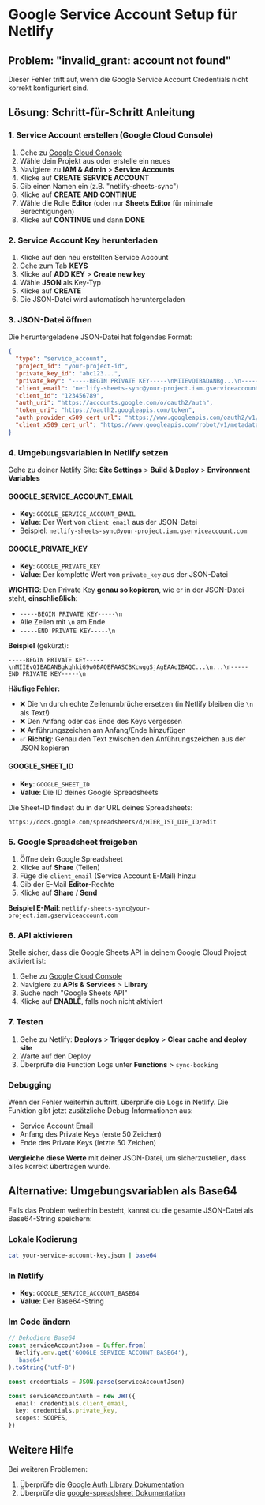 # Google Service Account Setup für Netlify

## Problem: "invalid_grant: account not found"

Dieser Fehler tritt auf, wenn die Google Service Account Credentials nicht korrekt konfiguriert sind.

## Lösung: Schritt-für-Schritt Anleitung

### 1. Service Account erstellen (Google Cloud Console)

1. Gehe zu [Google Cloud Console](https://console.cloud.google.com/)
2. Wähle dein Projekt aus oder erstelle ein neues
3. Navigiere zu **IAM & Admin** > **Service Accounts**
4. Klicke auf **CREATE SERVICE ACCOUNT**
5. Gib einen Namen ein (z.B. "netlify-sheets-sync")
6. Klicke auf **CREATE AND CONTINUE**
7. Wähle die Rolle **Editor** (oder nur **Sheets Editor** für minimale Berechtigungen)
8. Klicke auf **CONTINUE** und dann **DONE**

### 2. Service Account Key herunterladen

1. Klicke auf den neu erstellten Service Account
2. Gehe zum Tab **KEYS**
3. Klicke auf **ADD KEY** > **Create new key**
4. Wähle **JSON** als Key-Typ
5. Klicke auf **CREATE**
6. Die JSON-Datei wird automatisch heruntergeladen

### 3. JSON-Datei öffnen

Die heruntergeladene JSON-Datei hat folgendes Format:

```json
{
  "type": "service_account",
  "project_id": "your-project-id",
  "private_key_id": "abc123...",
  "private_key": "-----BEGIN PRIVATE KEY-----\nMIIEvQIBADANBg...\n-----END PRIVATE KEY-----\n",
  "client_email": "netlify-sheets-sync@your-project.iam.gserviceaccount.com",
  "client_id": "123456789",
  "auth_uri": "https://accounts.google.com/o/oauth2/auth",
  "token_uri": "https://oauth2.googleapis.com/token",
  "auth_provider_x509_cert_url": "https://www.googleapis.com/oauth2/v1/certs",
  "client_x509_cert_url": "https://www.googleapis.com/robot/v1/metadata/x509/..."
}
```

### 4. Umgebungsvariablen in Netlify setzen

Gehe zu deiner Netlify Site: **Site Settings** > **Build & Deploy** > **Environment Variables**

#### GOOGLE_SERVICE_ACCOUNT_EMAIL

- **Key**: `GOOGLE_SERVICE_ACCOUNT_EMAIL`
- **Value**: Der Wert von `client_email` aus der JSON-Datei
- Beispiel: `netlify-sheets-sync@your-project.iam.gserviceaccount.com`

#### GOOGLE_PRIVATE_KEY

- **Key**: `GOOGLE_PRIVATE_KEY`
- **Value**: Der komplette Wert von `private_key` aus der JSON-Datei

**WICHTIG**: Den Private Key **genau so kopieren**, wie er in der JSON-Datei steht, **einschließlich**:

- `-----BEGIN PRIVATE KEY-----\n`
- Alle Zeilen mit `\n` am Ende
- `-----END PRIVATE KEY-----\n`

**Beispiel** (gekürzt):

```
-----BEGIN PRIVATE KEY-----\nMIIEvQIBADANBgkqhkiG9w0BAQEFAASCBKcwggSjAgEAAoIBAQC...\n...\n-----END PRIVATE KEY-----\n
```

**Häufige Fehler:**

- ❌ Die `\n` durch echte Zeilenumbrüche ersetzen (in Netlify bleiben die `\n` als Text!)
- ❌ Den Anfang oder das Ende des Keys vergessen
- ❌ Anführungszeichen am Anfang/Ende hinzufügen
- ✅ **Richtig**: Genau den Text zwischen den Anführungszeichen aus der JSON kopieren

#### GOOGLE_SHEET_ID

- **Key**: `GOOGLE_SHEET_ID`
- **Value**: Die ID deines Google Spreadsheets

Die Sheet-ID findest du in der URL deines Spreadsheets:

```
https://docs.google.com/spreadsheets/d/HIER_IST_DIE_ID/edit
```

### 5. Google Spreadsheet freigeben

1. Öffne dein Google Spreadsheet
2. Klicke auf **Share** (Teilen)
3. Füge die `client_email` (Service Account E-Mail) hinzu
4. Gib der E-Mail **Editor**-Rechte
5. Klicke auf **Share** / **Send**

**Beispiel E-Mail**: `netlify-sheets-sync@your-project.iam.gserviceaccount.com`

### 6. API aktivieren

Stelle sicher, dass die Google Sheets API in deinem Google Cloud Project aktiviert ist:

1. Gehe zu [Google Cloud Console](https://console.cloud.google.com/)
2. Navigiere zu **APIs & Services** > **Library**
3. Suche nach "Google Sheets API"
4. Klicke auf **ENABLE**, falls noch nicht aktiviert

### 7. Testen

1. Gehe zu Netlify: **Deploys** > **Trigger deploy** > **Clear cache and deploy site**
2. Warte auf den Deploy
3. Überprüfe die Function Logs unter **Functions** > `sync-booking`

### Debugging

Wenn der Fehler weiterhin auftritt, überprüfe die Logs in Netlify. Die Funktion gibt jetzt zusätzliche Debug-Informationen aus:

- Service Account Email
- Anfang des Private Keys (erste 50 Zeichen)
- Ende des Private Keys (letzte 50 Zeichen)

**Vergleiche diese Werte** mit deiner JSON-Datei, um sicherzustellen, dass alles korrekt übertragen wurde.

## Alternative: Umgebungsvariablen als Base64

Falls das Problem weiterhin besteht, kannst du die gesamte JSON-Datei als Base64-String speichern:

### Lokale Kodierung

```bash
cat your-service-account-key.json | base64
```

### In Netlify

- **Key**: `GOOGLE_SERVICE_ACCOUNT_BASE64`
- **Value**: Der Base64-String

### Im Code ändern

```typescript
// Dekodiere Base64
const serviceAccountJson = Buffer.from(
  Netlify.env.get('GOOGLE_SERVICE_ACCOUNT_BASE64'),
  'base64'
).toString('utf-8')

const credentials = JSON.parse(serviceAccountJson)

const serviceAccountAuth = new JWT({
  email: credentials.client_email,
  key: credentials.private_key,
  scopes: SCOPES,
})
```

## Weitere Hilfe

Bei weiteren Problemen:

1. Überprüfe die [Google Auth Library Dokumentation](https://github.com/googleapis/google-auth-library-nodejs)
2. Überprüfe die [google-spreadsheet Dokumentation](https://theoephraim.github.io/node-google-spreadsheet/)
